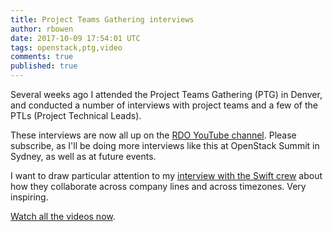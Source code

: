 ```yaml
---
title: Project Teams Gathering interviews
author: rbowen
date: 2017-10-09 17:54:01 UTC
tags: openstack,ptg,video
comments: true
published: true
---
```


Several weeks ago I attended the Project Teams Gathering (PTG) in Denver, and conducted a number of interviews with project teams and a few of the PTLs (Project Technical Leads).

These interviews are now all up on the [RDO YouTube channel](http://youtube.com/RDOCommunity). Please subscribe, as I'll be doing more interviews like this at OpenStack Summit in Sydney, as well as at future events.

I want to draw particular attention to my [interview with the Swift crew](https://www.youtube.com/watch?v=V7UmrNJ80qc) about how they collaborate across company lines and across timezones. Very inspiring.

[Watch all the videos now](https://www.youtube.com/playlist?list=PLOuHvpVx7kYm2b9tmpUJt8lC75fdDr4zx).

